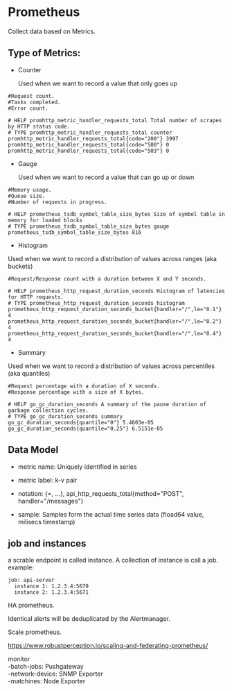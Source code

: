 # Prometheus

Collect data based on Metrics.  

## Type of Metrics:  

- Counter

  Used when we want to record a value that only goes up  

```console
#Request count.
#Tasks completed.
#Error count.

# HELP promhttp_metric_handler_requests_total Total number of scrapes by HTTP status code.
# TYPE promhttp_metric_handler_requests_total counter
promhttp_metric_handler_requests_total{code="200"} 3997
promhttp_metric_handler_requests_total{code="500"} 0
promhttp_metric_handler_requests_total{code="503"} 0
```

- Gauge

  Used when we want to record a value that can go up or down  

```console
#Memory usage.
#Queue size.
#Number of requests in progress.

# HELP prometheus_tsdb_symbol_table_size_bytes Size of symbol table in memory for loaded blocks
# TYPE prometheus_tsdb_symbol_table_size_bytes gauge
prometheus_tsdb_symbol_table_size_bytes 816
```

- Histogram

Used when we want to record a distribution of values across ranges (aka buckets)  

```console
#Request/Response count with a duration between X and Y seconds.

# HELP prometheus_http_request_duration_seconds Histogram of latencies for HTTP requests.
# TYPE prometheus_http_request_duration_seconds histogram
prometheus_http_request_duration_seconds_bucket{handler="/",le="0.1"} 4
prometheus_http_request_duration_seconds_bucket{handler="/",le="0.2"} 4
prometheus_http_request_duration_seconds_bucket{handler="/",le="0.4"} 4
```

- Summary  

Used when we want to record a distribution of values across percentiles (aka quantiles)  

```console
#Request percentage with a duration of X seconds.
#Response percentage with a size of X bytes.

# HELP go_gc_duration_seconds A summary of the pause duration of garbage collection cycles.
# TYPE go_gc_duration_seconds summary
go_gc_duration_seconds{quantile="0"} 5.4603e-05
go_gc_duration_seconds{quantile="0.25"} 6.5151e-05

```

## Data Model

- metric name: Uniquely identified in series

- metric label: k-v pair

- notation: <metric name>{<label name>=<label value>, ...}, api_http_requests_total{method="POST", handler="/messages"}

- sample: Samples form the actual time series data (fload64 value, milisecs timestamp)

## job and instances

a scrable endpoint is called instance. A collection of instance is call a job. 
example:  

```console
job: api-server
  instance 1: 1.2.3.4:5670
  instance 2: 1.2.3.4:5671
```  

HA prometheus.  

 Identical alerts will be deduplicated by the Alertmanager.  

Scale prometheus.   

https://www.robustperception.io/scaling-and-federating-prometheus/  

monitor  
 -batch-jobs: Pushgateway  
 -network-device:  SNMP Exporter  
 -matchines: Node Exporter  
